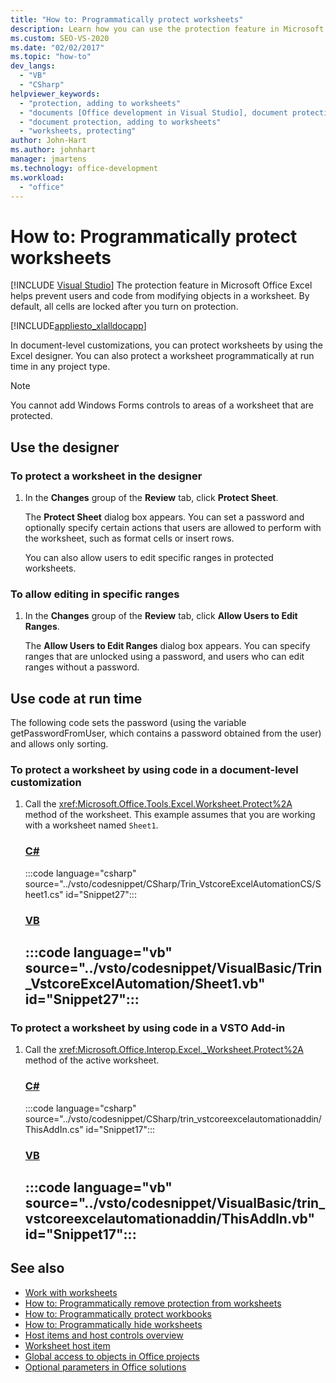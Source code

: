 ```yaml
---
title: "How to: Programmatically protect worksheets"
description: Learn how you can use the protection feature in Microsoft Excel to prevent users and code from modifying objects in a worksheet.
ms.custom: SEO-VS-2020
ms.date: "02/02/2017"
ms.topic: "how-to"
dev_langs:
  - "VB"
  - "CSharp"
helpviewer_keywords:
  - "protection, adding to worksheets"
  - "documents [Office development in Visual Studio], document protection"
  - "document protection, adding to worksheets"
  - "worksheets, protecting"
author: John-Hart
ms.author: johnhart
manager: jmartens
ms.technology: office-development
ms.workload:
  - "office"
---
```

# How to: Programmatically protect worksheets

 [!INCLUDE [Visual Studio](~/includes/applies-to-version/vs-windows-only.md)]
  The protection feature in Microsoft Office Excel helps prevent users and code from modifying objects in a worksheet. By default, all cells are locked after you turn on protection.

 [!INCLUDE[appliesto_xlalldocapp](../vsto/includes/appliesto-xlalldocapp-md.md)]

 In document-level customizations, you can protect worksheets by using the Excel designer. You can also protect a worksheet programmatically at run time in any project type.

> [!NOTE]
> You cannot add Windows Forms controls to areas of a worksheet that are protected.

## Use the designer

### To protect a worksheet in the designer

1. In the **Changes** group of the **Review** tab, click **Protect Sheet**.

    The **Protect Sheet** dialog box appears. You can set a password and optionally specify certain actions that users are allowed to perform with the worksheet, such as format cells or insert rows.

   You can also allow users to edit specific ranges in protected worksheets.

### To allow editing in specific ranges

1. In the **Changes** group of the **Review** tab, click **Allow Users to Edit Ranges**.

     The **Allow Users to Edit Ranges** dialog box appears. You can specify ranges that are unlocked using a password, and users who can edit ranges without a password.

## Use code at run time
 The following code sets the password (using the variable getPasswordFromUser, which contains a password obtained from the user) and allows only sorting.

### To protect a worksheet by using code in a document-level customization

1. Call the <xref:Microsoft.Office.Tools.Excel.Worksheet.Protect%2A> method of the worksheet. This example assumes that you are working with a worksheet named `Sheet1`.

     ### [C#](#tab/csharp)
     :::code language="csharp" source="../vsto/codesnippet/CSharp/Trin_VstcoreExcelAutomationCS/Sheet1.cs" id="Snippet27":::

     ### [VB](#tab/vb)
     :::code language="vb" source="../vsto/codesnippet/VisualBasic/Trin_VstcoreExcelAutomation/Sheet1.vb" id="Snippet27":::
     ---

### To protect a worksheet by using code in a VSTO Add-in

1. Call the <xref:Microsoft.Office.Interop.Excel._Worksheet.Protect%2A> method of the active worksheet.

     ### [C#](#tab/csharp)
     :::code language="csharp" source="../vsto/codesnippet/CSharp/trin_vstcoreexcelautomationaddin/ThisAddIn.cs" id="Snippet17":::

     ### [VB](#tab/vb)
     :::code language="vb" source="../vsto/codesnippet/VisualBasic/trin_vstcoreexcelautomationaddin/ThisAddIn.vb" id="Snippet17":::
     ---

## See also
- [Work with worksheets](../vsto/working-with-worksheets.md)
- [How to: Programmatically remove protection from worksheets](../vsto/how-to-programmatically-remove-protection-from-worksheets.md)
- [How to: Programmatically protect workbooks](../vsto/how-to-programmatically-protect-workbooks.md)
- [How to: Programmatically hide worksheets](../vsto/how-to-programmatically-hide-worksheets.md)
- [Host items and host controls overview](../vsto/host-items-and-host-controls-overview.md)
- [Worksheet host item](../vsto/worksheet-host-item.md)
- [Global access to objects in Office projects](../vsto/global-access-to-objects-in-office-projects.md)
- [Optional parameters in Office solutions](../vsto/optional-parameters-in-office-solutions.md)
